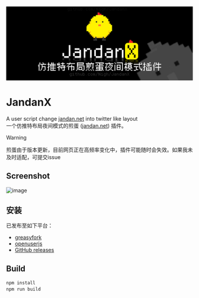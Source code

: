 
![title](title.png)

# JandanX

A user script change [jandan.net](https://jandan.net/) into twitter like layout  
一个仿推特布局夜间模式的煎蛋 ([jandan.net](https://jandan.net/)) 插件。

> [!WARNING]  
> 煎蛋由于版本更新，目前网页正在高频率变化中，插件可能随时会失效。如果我未及时适配，可提交issue

## Screenshot
![image](https://github.com/user-attachments/assets/4cf5c56c-abd5-4509-840a-18dff7c7beb0)

## 安装

已发布至如下平台：

- [greasyfork](https://greasyfork.org/en/scripts/533519-jandanx)
- [openuserjs](https://openuserjs.org/scripts/xianii/JandanX)
- [GitHub releases](https://github.com/Nigh/JandanX/releases)

## Build

```sh
npm install
npm run build
```
